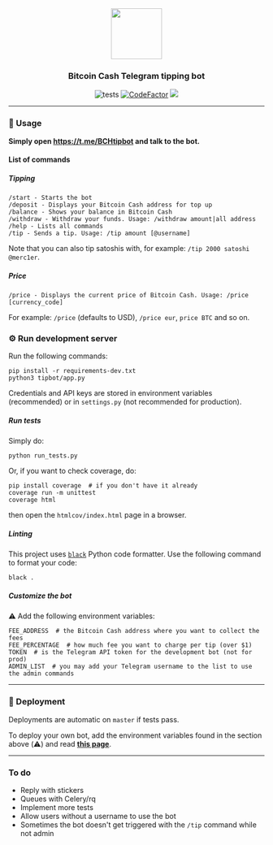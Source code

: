 <div align="center">
  <img src="tippie.png" width="100">
</div>

<div align="center">
  <h3>Bitcoin Cash Telegram tipping bot</h3>
</div>

<div align="center">
  <img src="https://github.com/merc1er/bchtipbot/workflows/Run%20tests/badge.svg" alt="tests">
  <a href="https://www.codefactor.io/repository/github/merc1er/bchtipbot"><img src="https://www.codefactor.io/repository/github/merc1er/bchtipbot/badge" alt="CodeFactor"></a>
  <a href="https://codecov.io/gh/merc1er/bchtipbot"><img src="https://codecov.io/gh/merc1er/bchtipbot/branch/master/graph/badge.svg?token=CIQBH8S6HA"></a>
</div>

---

### 📱 Usage

**Simply open https://t.me/BCHtipbot and talk to the bot.**

#### List of commands

##### Tipping

```
/start - Starts the bot
/deposit - Displays your Bitcoin Cash address for top up
/balance - Shows your balance in Bitcoin Cash
/withdraw - Withdraw your funds. Usage: /withdraw amount|all address
/help - Lists all commands
/tip - Sends a tip. Usage: /tip amount [@username]
```

Note that you can also tip satoshis with, for example: `/tip 2000 satoshi @merc1er`.

##### Price

```
/price - Displays the current price of Bitcoin Cash. Usage: /price [currency_code]
```

For example: `/price` (defaults to USD), `/price eur`, `price BTC` and so on.

### ⚙️ Run development server

Run the following commands:

```shell
pip install -r requirements-dev.txt
python3 tipbot/app.py
```

Credentials and API keys are stored in environment variables (recommended) or in `settings.py` (not recommended for production).


##### Run tests

Simply do:

```shell
python run_tests.py
```

Or, if you want to check coverage, do:

```shell
pip install coverage  # if you don't have it already
coverage run -m unittest
coverage html
```

then open the `htmlcov/index.html` page in a browser.

##### Linting

This project uses [`black`](https://github.com/psf/black) Python code formatter. Use the following command to format your code:

```shell
black .
```

##### Customize the bot

⚠️ Add the following environment variables:

```shell
FEE_ADDRESS  # the Bitcoin Cash address where you want to collect the fees
FEE_PERCENTAGE  # how much fee you want to charge per tip (over $1)
TOKEN  # is the Telegram API token for the development bot (not for prod)
ADMIN_LIST  # you may add your Telegram username to the list to use the admin commands
```

---

### 🚀 Deployment

Deployments are automatic on `master` if tests pass.

To deploy your own bot, add the environment variables found in the section above (⚠️) and read **[this page](https://github.com/python-telegram-bot/python-telegram-bot/wiki/Hosting-your-bot)**.

---

### To do

- Reply with stickers
- Queues with Celery/rq
- Implement more tests
- Allow users without a username to use the bot
- Sometimes the bot doesn't get triggered with the `/tip` command while not admin
